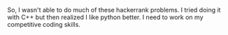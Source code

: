 So, I wasn't able to do much of these hackerrank problems. I tried doing it with C++ but then realized I like python better.
I need to work on my competitive coding skills.
